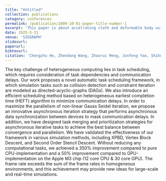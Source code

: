 ```yaml
---
title: "Untitled"
collection: publications
category: conferences
permalink: /publication/2009-10-01-paper-title-number-1
excerpt: 'This paper is about accelrating cloth and deformable body using heteronegeous computing'
date: 2025-5-31
venue: 'SIGGRAPH'
slidesurl: 
paperurl: 
bibtexurl: 
citation: 'Chengzhu He, Zhendong Wang, Zhaorui Meng, Junfeng Yao, Shihui Guo, Huamin Wang. (2025). <i>Preceding</i>.'
---
```

The key challenge of heterogeneous computing lies in task scheduling, which requires consideration of task dependencies and communication delays. Our work proposes a novel automatic task scheduling framework, in which simulation tasks such as collision detection and constraint iteration are modeled as directed-acyclic-graphs (DAGs). We also introduce an efficient scheduling method based on heterogeneous earliest completion time (HEFT) algorithm to minimize communication delays. In order to maximize the parallelism of non-linear Gauss Seidel iteration, we propose an innovative asynchronous iteration strategy that performs asynchronous data synchronization between devices to mask communication delays. In addition, we have designed task merging and prioritization strategies for asynchronous iterative tasks to achieve the best balance between convergence and parallelism. We have validated the effectiveness of our framework in various simulation methods, including XPBD, Vertex Block Descent, and Second Order Stencil Descent. Without reducing any computational tasks, we achieved a 350% improvement compared to pure CPU-implementation  and a 50% improvement compared to GPU-implementation on the Apple M3 chip (12 core CPU & 30 core GPU). The frame rate exceeds the sum of the frame rates in homogeneous environments, and this achievement may provide new ideas for large-scale and real-time simulations.
